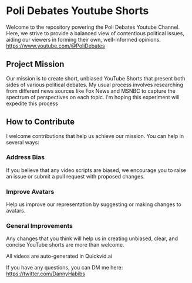 # Poli Debates Youtube Shorts
Welcome to the repository powering the Poli Debates Youtube Channel. Here, we strive to provide a balanced view of contentious political issues, aiding our viewers in forming their own, well-informed opinions.
https://www.youtube.com/@PoliDebates


## Project Mission
Our mission is to create short, unbiased YouTube Shorts that present both sides of various political debates. My usual process involves researching from different news sources like Fox News and MSNBC to capture the spectrum of perspectives on each topic. I'm hoping this experiment will expedite this process

## How to Contribute
I welcome contributions that help us achieve our mission. You can help in several ways:

### Address Bias
If you believe that any video scripts are biased, we encourage you to raise an issue or submit a pull request with proposed changes.

### Improve Avatars
Help us improve our representation by suggesting or making changes to avatars.

### General Improvements
Any changes that you think will help us in creating unbiased, clear, and concise YouTube shorts are more than welcome.


All videos are auto-generated in Quickvid.ai

If you have any questions, you can DM me here: https://twitter.com/DannyHabibs
